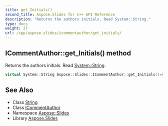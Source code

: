 ```yaml
---
title: get_Initials()
second_title: Aspose.Slides for C++ API Reference
description: "Returns the authors initials. Read System::String."
type: docs
weight: 27
url: /cpp/aspose.slides/icommentauthor/get_initials/
---
```

## ICommentAuthor::get_Initials() method


Returns the authors initials. Read [System::String](../../../system/string/).

```cpp
virtual System::String Aspose::Slides::ICommentAuthor::get_Initials()=0
```

## See Also

* Class [String](../../system/string/)
* Class [ICommentAuthor](./)
* Namespace [Aspose::Slides](../)
* Library [Aspose.Slides](../../)